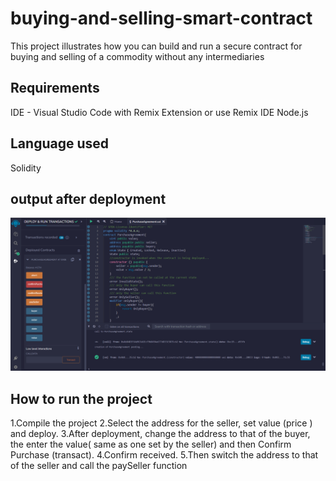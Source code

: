 # buying-and-selling-smart-contract
This project illustrates how you can build and run a secure contract for buying and selling of a commodity without any intermediaries
## Requirements
IDE - Visual Studio Code with Remix Extension or use Remix IDE
Node.js
## Language used
Solidity
## output after deployment
![My Image](screenshot/main.PNG)
## How to run the project
1.Compile the project
2.Select the address for the seller, set value (price ) and deploy.
3.After deployment, change the address to that of the buyer, the enter the value( same as one set by the seller) and then  Confirm Purchase (transact).
4.Confirm received.
5.Then switch the address to that of the seller and call the paySeller function


